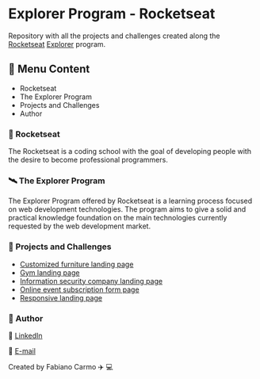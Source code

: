 # Explorer Program - Rocketseat

Repository with all the projects and challenges created along the [Rocketseat](https://rocketseat.com.br) [Explorer](https://www.rocketseat.com.br/explorer) program.

## :memo: Menu Content

- Rocketseat
- The Explorer Program
- Projects and Challenges
- Author

### :rocket: Rocketseat

The Rocketseat is a coding school with the goal of developing people with the desire to become professional programmers.

### :artificial_satellite: The Explorer Program

The Explorer Program offered by Rocketseat is a learning process focused on web development technologies. The program aims to give a solid and practical knowledge foundation on the main technologies currently requested by the web development market.

### :file_folder: Projects and Challenges

- [Customized furniture landing page](https://github.com/FabianoCarmo/explorer-rocketseat/tree/main/customized-furniture-landing-page)
- [Gym landing page](https://github.com/FabianoCarmo/explorer-rocketseat/tree/main/gym-landing-page)
- [Information security company landing page](https://github.com/FabianoCarmo/explorer-rocketseat/tree/main/info-security-company-landing-page)
- [Online event subscription form page](https://github.com/FabianoCarmo/explorer-rocketseat/tree/main/subscription-form-page)
- [Responsive landing page](https://github.com/FabianoCarmo/explorer-rocketseat/tree/main/responsive-page)

### :raising_hand: Author

:link: [LinkedIn](https://www.linkedin.com/in/fabiano-carmo/)

:email: [E-mail](mailto:fabianopc@yahoo.com)

Created by Fabiano Carmo :airplane: :computer:
